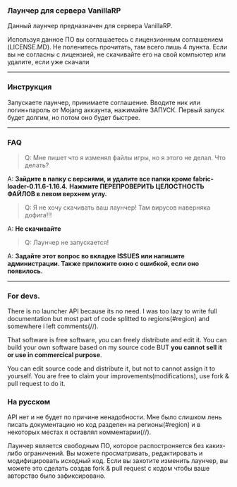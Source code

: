 ### Лаунчер для сервера VanillaRP
Данный лаунчер предназначен для сервера VanillaRP.

Используя данное ПО вы соглашаетесь с лицензионным соглашением (LICENSE.MD).
Не поленитесь прочитать, там всего лишь 4 пункта.
Если вы не согласны с лицензией, не скачивайте его на свой компьютер
или удалите, если уже скачали

---

### Инструкция
Запускаете лаунчер, принимаете соглашение.
Вводите ник или логин+пароль от Mojang аккаунта, нажимайте ЗАПУСК.
Первый запуск будет долгим, но потом оно будет быстрее.

---

### FAQ
 > Q: Мне пишет что я изменял файлы игры, но я этого не делал. Что делать?

A: **Зайдите в папку с версиями, и удалите все папки кроме fabric-loader-0.11.6-1.16.4.**
**Нажмите ПЕРЕПРОВЕРИТЬ ЦЕЛОСТНОСТЬ ФАЙЛОВ в левом верхнем углу.**

 > Q: Я не хочу скачивать ваш лаунчер! Там вирусов наверняка дофига!!!

A: **Не скачивайте**

 > Q: Лаунчер не запускается!

A: **Задайте этот вопрос во вкладке ISSUES или напишите администрации. Также приложите окно с ошибкой, если оно появилось.**

---

### For devs.
There is no launcher API because its no need.
I was too lazy to write full documentation but
most part of code splitted to regions(#region)
and somewhere i left comments(//).

That software is free software, you can freely distribute and edit it.
You can build your own software based on my source code BUT **you cannot
sell it or use in commercical purpose**.

You can edit source code and distribute it, but not to cannot assign it to yourself.
You are free to claim your improvements(modifications), use fork & pull request to do it.

### На русском
API нет и не будет по причине ненадобности.
Мне было слишком лень писать документацию но
код разделен на регионы(#region) и в некоторых
местах я оставлял комментарии(//).

Лаунчер является свободным ПО, которое распостроняется без каких-либо ограничений.
Вы можете просматривать, редактировать и модифицировать исходный код.
Если вы захотите изменить лаунчер, вы можете это сделать создав fork & pull request с кодом чтобы ваше авторство было зафиксировано.
